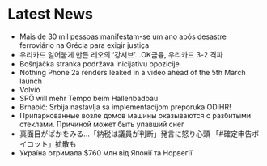 # Latest News
-  Mais de 30 mil pessoas manifestam-se um ano após desastre ferroviário na Grécia para exigir justiça
-  우리카드 얼어붙게 만든 레오의 ‘강서브’…OK금융, 우리카드 3-2 격파
-  Bošnjačka stranka podržava inicijativu opozicije
-  Nothing Phone 2a renders leaked in a video ahead of the 5th March launch
-  Volvió
-  SPÖ will mehr Tempo beim Hallenbadbau
-  Brnabić: Srbija nastavlja sa implementacijom preporuka ODIHR!
-  Припаркованные возле домов машины оказываются с разбитыми стеклами. Причиной может быть упавший снег
-  真面目がばかをみる…「納税は議員が判断」発言に怒り心頭 「#確定申告ボイコット」拡散も
-  Україна отримала $760 млн від Японії та Норвегії
